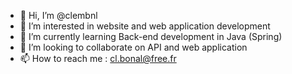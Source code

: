 - 👋 Hi, I’m @clembnl
- 👀 I’m interested in website and web application development
- 🌱 I’m currently learning Back-end development in Java (Spring)
- 💞️ I’m looking to collaborate on API and web application
- 📫 How to reach me : cl.bonal@free.fr

<!---
clembnl/clembnl is a ✨ special ✨ repository because its `README.md` (this file) appears on your GitHub profile.
You can click the Preview link to take a look at your changes.
--->

